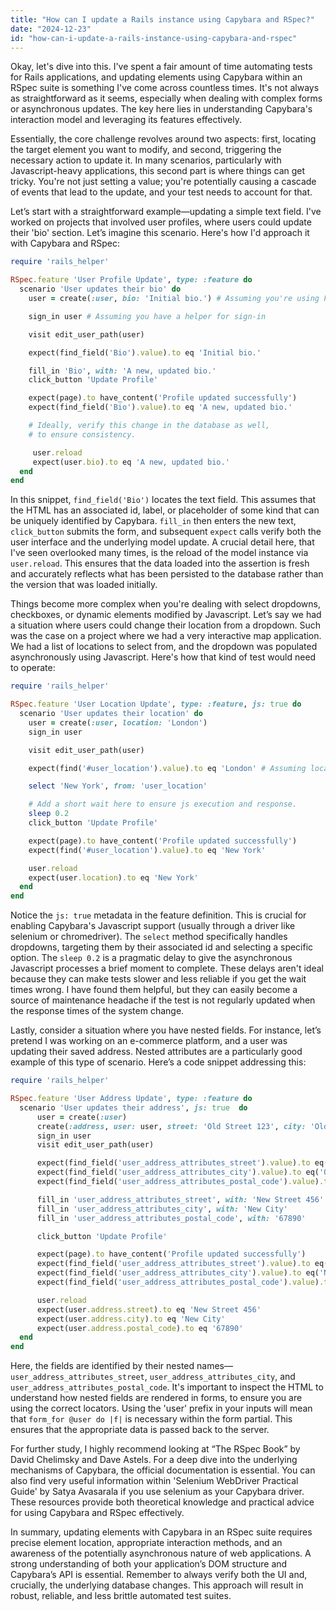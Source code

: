 ```yaml
---
title: "How can I update a Rails instance using Capybara and RSpec?"
date: "2024-12-23"
id: "how-can-i-update-a-rails-instance-using-capybara-and-rspec"
---
```


Okay, let's dive into this. I've spent a fair amount of time automating tests for Rails applications, and updating elements using Capybara within an RSpec suite is something I've come across countless times. It's not always as straightforward as it seems, especially when dealing with complex forms or asynchronous updates. The key here lies in understanding Capybara's interaction model and leveraging its features effectively.

Essentially, the core challenge revolves around two aspects: first, locating the target element you want to modify, and second, triggering the necessary action to update it. In many scenarios, particularly with Javascript-heavy applications, this second part is where things can get tricky. You're not just setting a value; you're potentially causing a cascade of events that lead to the update, and your test needs to account for that.

Let’s start with a straightforward example—updating a simple text field. I've worked on projects that involved user profiles, where users could update their 'bio' section. Let’s imagine this scenario. Here's how I'd approach it with Capybara and RSpec:

```ruby
require 'rails_helper'

RSpec.feature 'User Profile Update', type: :feature do
  scenario 'User updates their bio' do
    user = create(:user, bio: 'Initial bio.') # Assuming you're using FactoryBot

    sign_in user # Assuming you have a helper for sign-in

    visit edit_user_path(user)

    expect(find_field('Bio').value).to eq 'Initial bio.'

    fill_in 'Bio', with: 'A new, updated bio.'
    click_button 'Update Profile'

    expect(page).to have_content('Profile updated successfully')
    expect(find_field('Bio').value).to eq 'A new, updated bio.'

    # Ideally, verify this change in the database as well,
    # to ensure consistency.

     user.reload
     expect(user.bio).to eq 'A new, updated bio.'
  end
end
```

In this snippet, `find_field('Bio')` locates the text field. This assumes that the HTML has an associated id, label, or placeholder of some kind that can be uniquely identified by Capybara. `fill_in` then enters the new text, `click_button` submits the form, and subsequent `expect` calls verify both the user interface and the underlying model update. A crucial detail here, that I've seen overlooked many times, is the reload of the model instance via `user.reload`. This ensures that the data loaded into the assertion is fresh and accurately reflects what has been persisted to the database rather than the version that was loaded initially.

Things become more complex when you're dealing with select dropdowns, checkboxes, or dynamic elements modified by Javascript. Let’s say we had a situation where users could change their location from a dropdown. Such was the case on a project where we had a very interactive map application. We had a list of locations to select from, and the dropdown was populated asynchronously using Javascript. Here's how that kind of test would need to operate:

```ruby
require 'rails_helper'

RSpec.feature 'User Location Update', type: :feature, js: true do
  scenario 'User updates their location' do
    user = create(:user, location: 'London')
    sign_in user

    visit edit_user_path(user)

    expect(find('#user_location').value).to eq 'London' # Assuming location has the appropriate ID

    select 'New York', from: 'user_location'

    # Add a short wait here to ensure js execution and response.
    sleep 0.2
    click_button 'Update Profile'

    expect(page).to have_content('Profile updated successfully')
    expect(find('#user_location').value).to eq 'New York'

    user.reload
    expect(user.location).to eq 'New York'
  end
end

```

Notice the `js: true` metadata in the feature definition. This is crucial for enabling Capybara's Javascript support (usually through a driver like selenium or chromedriver). The `select` method specifically handles dropdowns, targeting them by their associated id and selecting a specific option. The `sleep 0.2` is a pragmatic delay to give the asynchronous Javascript processes a brief moment to complete. These delays aren't ideal because they can make tests slower and less reliable if you get the wait times wrong. I have found them helpful, but they can easily become a source of maintenance headache if the test is not regularly updated when the response times of the system change.

Lastly, consider a situation where you have nested fields. For instance, let’s pretend I was working on an e-commerce platform, and a user was updating their saved address. Nested attributes are a particularly good example of this type of scenario. Here’s a code snippet addressing this:

```ruby
require 'rails_helper'

RSpec.feature 'User Address Update', type: :feature do
  scenario 'User updates their address', js: true  do
      user = create(:user)
      create(:address, user: user, street: 'Old Street 123', city: 'Old Town', postal_code: '12345')
      sign_in user
      visit edit_user_path(user)

      expect(find_field('user_address_attributes_street').value).to eq('Old Street 123')
      expect(find_field('user_address_attributes_city').value).to eq('Old Town')
      expect(find_field('user_address_attributes_postal_code').value).to eq('12345')

      fill_in 'user_address_attributes_street', with: 'New Street 456'
      fill_in 'user_address_attributes_city', with: 'New City'
      fill_in 'user_address_attributes_postal_code', with: '67890'

      click_button 'Update Profile'

      expect(page).to have_content('Profile updated successfully')
      expect(find_field('user_address_attributes_street').value).to eq('New Street 456')
      expect(find_field('user_address_attributes_city').value).to eq('New City')
      expect(find_field('user_address_attributes_postal_code').value).to eq('67890')

      user.reload
      expect(user.address.street).to eq 'New Street 456'
      expect(user.address.city).to eq 'New City'
      expect(user.address.postal_code).to eq '67890'
  end
end
```

Here, the fields are identified by their nested names—`user_address_attributes_street`, `user_address_attributes_city`, and `user_address_attributes_postal_code`. It's important to inspect the HTML to understand how nested fields are rendered in forms, to ensure you are using the correct locators. Using the 'user' prefix in your inputs will mean that `form_for @user do |f|` is necessary within the form partial. This ensures that the appropriate data is passed back to the server.

For further study, I highly recommend looking at “The RSpec Book” by David Chelimsky and Dave Astels. For a deep dive into the underlying mechanisms of Capybara, the official documentation is essential. You can also find very useful information within 'Selenium WebDriver Practical Guide' by Satya Avasarala if you use selenium as your Capybara driver. These resources provide both theoretical knowledge and practical advice for using Capybara and RSpec effectively.

In summary, updating elements with Capybara in an RSpec suite requires precise element location, appropriate interaction methods, and an awareness of the potentially asynchronous nature of web applications. A strong understanding of both your application’s DOM structure and Capybara’s API is essential. Remember to always verify both the UI and, crucially, the underlying database changes. This approach will result in robust, reliable, and less brittle automated test suites.
